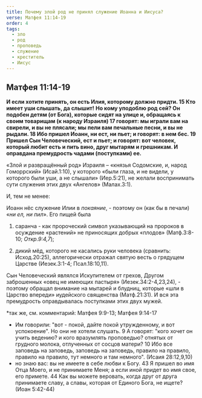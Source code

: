 ```yaml
---
title: Почему злой род не принял служение Иоанна и Иисуса?
verse: Матфея 11:14-19
order: 4
tags:
  - зло
  - род
  - проповедь
  - служение
  - креститель
  - Иисус
---
```

## Матфея 11:14-19

**И если хотите принять, он есть Илия, которому должно придти. 15 Кто имеет уши слышать, да слышит!** 
**Но кому уподоблю род сей? Он подобен детям (от Бога), которые сидят на улице и, обращаясь к своим товарищам (к народу Израиля) 17 говорят: мы играли вам на свирели, и вы не плясали; мы пели вам печальные песни, и вы не рыдали. 18 Ибо пришел Иоанн, ни ест, ни пьет; и говорят: в нем бес. 19 Пришел Сын Человеческий, ест и пьет; и говорят: вот человек, который любит есть и пить вино, друг мытарям и грешникам. И оправдана премудрость чадами (поступками) ее.** 

«Злой и развращённый род» Израиля – «князья Содомские, и, народ Гоморрский» (Исай.1:10), у которого «были глаза, и не видели, у которого были уши, а не слышали» (Иер.5:21), не желали воспринимать сути служения этих двух «Ангелов» (Малах.3:1). 

И, тем не менее: 

Иоанн нёс служение Илии в *покаяние*, - поэтому он (как бы в печали) «*ни ел, ни пил*». Его пищей была 

1) саранча - как пророческий символ указывающий на пророков в осуждение «растений» не приносящих добрых «плодов» (Матф.3:8-10; *Откр.9:4,7*); 

2) дикий мёд, которого не касались руки человека (сравнить: Исход.20:25), аллегорически отражал святую весть о грядущем Царстве (Иезек.3:1-4; Псал.18:10,11).  

Сын Человеческий являлся Искупителем от грехов, Другом заброшенных «овец не имеющих пастыря» (Иезек.34:2-4,23,24), - поэтому обращал внимание на мытарей и блудниц, которые «шли в Царство впереди» иудейского священства (Матф.21:31). И вся эта премудрость оправдывалась поступками этих двух мужей. 

*так же, см. комментарий: Матфея 9:9-13; Матфея 9:14-17

- Им говорили: "вот - покой, дайте покой утружденному, и вот успокоение". Но они не хотели слушать. 9 А говорят: "кого хочет он учить ведению? и кого вразумлять проповедью? отнятых от грудного молока, отлученных от сосцов матери? 10 Ибо все заповедь на заповедь, заповедь на заповедь, правило на правило, правило на правило, тут немного и там немного". (Исаия 28:12,9,10)
- но знаю вас: вы не имеете в себе любви к Богу. 43 Я пришел во имя Отца Моего, и не принимаете Меня; а если иной придет во имя свое, его примете. 44 Как вы можете веровать, когда друг от друга принимаете славу, а славы, которая от Единого Бога, не ищете? (Иоан 5:42-44)